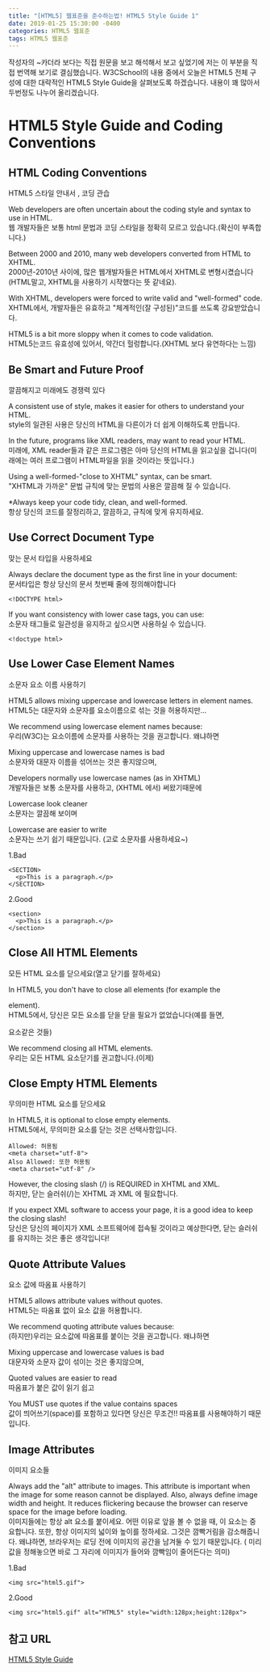 ```yaml
---
title: "[HTML5] 웹표준을 준수하는법! HTML5 Style Guide 1"
date: 2019-01-25 15:30:00 -0400
categories: HTML5 웹표준
tags: HTML5 웹표준 
---
```


작성자의 ~카더라 보다는 직접 원문을 보고 해석해서 보고 싶었기에 저는 이 부분을 직접 번역해 보기로 결심했습니다.
W3CSchool의 내용 중에서 오늘은 HTML5 전체 구성에 대한 대략적인 HTML5 Style Guide을 살펴보도록 하겠습니다.
내용이 꽤 많아서 두번정도 나누어 올리겠습니다.


HTML5 Style Guide and Coding Conventions
=======

HTML Coding Conventions
-----
HTML5 스타일 안내서 , 코딩 관습

Web developers are often uncertain about the coding style and syntax to use in HTML.<br>
웹 개발자들은 보통 html 문법과 코딩 스타일을 정확히 모르고 있습니다.(확신이 부족합니다.)

Between 2000 and 2010, many web developers converted from HTML to XHTML.<br>
2000년-2010년 사이에, 많은 웹개발자들은 HTML에서 XHTML로 변형시켰습니다(HTML말고, XHTML을 사용하기 시작했다는 뜻 같네요).

With XHTML, developers were forced to write valid and "well-formed" code.<br>
XHTML에서, 개발자들은 유효하고 "체계적인(잘 구성된)"코드를 쓰도록 강요받았습니다. 

HTML5 is a bit more sloppy when it comes to code validation.<br>
HTML5는코드 유효성에 있어서, 약간더  헐렁합니다.(XHTML 보다 유연하다는 느낌)


Be Smart and Future Proof<br>
---------
깔끔해지고 미래에도 경쟁력 있다

A consistent use of style, makes it easier for others to understand your HTML.<br>
style의 일관된 사용은 당신의 HTML을 다른이가 더 쉽게 이해하도록 만듭니다.

In the future, programs like XML readers, may want to read your HTML.<br>
미래에, XML reader들과 같은 프로그램은 아마 당신의 HTML을 읽고싶을 겁니다(미래에는 여러 프로그램이 HTML파일을 읽을 것이라는 뜻입니다.)

Using a well-formed-"close to XHTML" syntax, can be smart.<br>
"XHTML과 가까운"  문법 규칙에 맞는 문법의 사용은 깔끔해 질 수 있습니다.

*Always keep your code tidy, clean, and well-formed.<br>
항상 당신의 코드를 잘정리하고, 깔끔하고, 규칙에 맞게 유지하세요.



Use Correct Document Type
-------
맞는 문서 타입을 사용하세요

Always declare the document type as the first line in your document:<br>
문서타입은 항상 당신의 문서 첫번째 줄에 정의해야합니다
```
<!DOCTYPE html>
```

If you want consistency with lower case tags, you can use:<br>
소문자 태그들로 일관성을 유지하고 싶으시면 사용하실 수 있습니다.
```
<!doctype html>
```

Use Lower Case Element Names
-----
소문자 요소 이름 사용하기

HTML5 allows mixing uppercase and lowercase letters in element names.<br>
HTML5는 대문자와 소문자를 요소이름으로 섞는 것을 허용하지만...

We recommend using lowercase element names because:<br>
우리(W3C)는 요소이름에 소문자를 사용하는 것을 권고합니다. 왜냐하면

Mixing uppercase and lowercase names is bad<br>
소문자와 대문자 이름을 섞어쓰는 것은 좋지않으며,

Developers normally use lowercase names (as in XHTML)<br>
개발자들은 보통 소문자를 사용하고, (XHTML 에서) 써왔기때문에

Lowercase look cleaner<br>
소문자는 깔끔해 보이며

Lowercase are easier to write<br>
소문자는 쓰기 쉽기 때문입니다. (고로 소문자를 사용하세요~)

1.Bad
```
<SECTION> 
  <p>This is a paragraph.</p>
</SECTION>
```

2.Good
```
<section> 
  <p>This is a paragraph.</p>
</section>
```


Close All HTML Elements
-----
모든 HTML 요소를 닫으세요(열고 닫기를 잘하세요)

In HTML5, you don't have to close all elements (for example the <p> element).<br>
HTML5에서, 당신은 모든 요소를 닫을 닫을 필요가 없었습니다(예를 들면, <p>요소같은 것들)

We recommend closing all HTML elements.<br>
우리는 모든 HTML 요소닫기를 권고합니다.(이제) 


Close Empty HTML Elements
-----
무의미한 HTML 요소를 닫으세요

In HTML5, it is optional to close empty elements.<br>
HTML5에서, 무의미한 요소를 닫는 것은 선택사항입니다.

```
Allowed: 허용됨
<meta charset="utf-8">
Also Allowed: 또한 허용됨
<meta charset="utf-8" />
```

However, the closing slash (/) is REQUIRED in XHTML and XML.<br>
하지만, 닫는 슬러쉬(/)는 XHTML 과 XML 에 필요합니다.

If you expect XML software to access your page, it is a good idea to keep the closing slash!<br>
당신은 당신의 페이지가  XML 소프트웨어에 접속될 것이라고 예상한다면, 닫는 슬러쉬를 유지하는 것은 좋은 생각입니다!


Quote Attribute Values
-----
요소 값에 따옴표 사용하기

HTML5 allows attribute values without quotes.<br>
HTML5는 따옴표 없이 요소 값을 허용합니다.

We recommend quoting attribute values because:<br>
(하지만)우리는 요소값에 따옴표를 붙이는 것을 권고합니다. 왜냐하면

Mixing uppercase and lowercase values is bad<br>
대문자와 소문자 값이 섞이는 것은 좋지않으며,

Quoted values are easier to read<br>
따옴표가 붙은 값이 읽기 쉽고

You MUST use quotes if the value contains spaces<br>
값이 띄어쓰기(space)를 포함하고 있다면 당신은 무조건!! 따옴표를 사용해야하기 때문입니다.


Image Attributes
----
이미지 요소들

Always add the "alt" attribute to images. This attribute is important when the image for some reason cannot be displayed. Also, always define image width and height. It reduces flickering because the browser can reserve space for the image before loading.<br>
이미지들에는 항상 alt 요소를 붙이세요. 어떤 이유로 앞을 볼 수 없을 때, 이 요소는 중요합니다. 또한, 항상 이미지의 넓이와 높이를 정하세요.  그것은 깜빡거림을 감소해줍니다. 왜냐하면, 브라우저는 로딩 전에 이미지의 공간을 남겨둘 수 있기 때문입니다. ( 미리 값을 정해놓으면 바로 그 자리에 이미지가 들어와 깜빡임이 줄어든다는 의미)

1.Bad
```
<img src="html5.gif">
```

2.Good
```
<img src="html5.gif" alt="HTML5" style="width:128px;height:128px">
```


참고 URL
------
[HTML5 Style Guide](https://www.w3schools.com/html/html5_syntax.asp)

